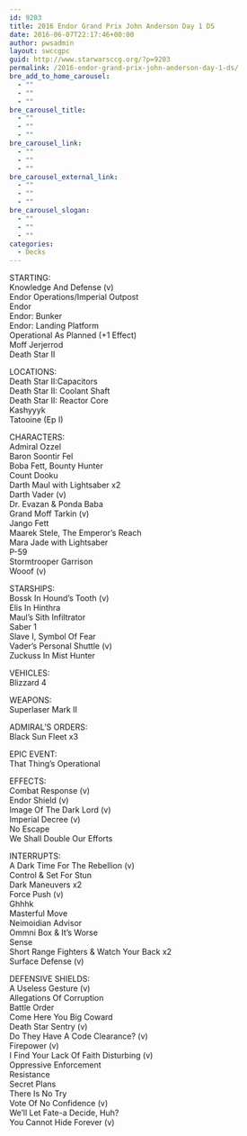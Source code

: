 ```yaml
---
id: 9203
title: 2016 Endor Grand Prix John Anderson Day 1 DS
date: 2016-06-07T22:17:46+00:00
author: pwsadmin
layout: swccgpc
guid: http://www.starwarsccg.org/?p=9203
permalink: /2016-endor-grand-prix-john-anderson-day-1-ds/
bre_add_to_home_carousel:
  - ""
  - ""
  - ""
bre_carousel_title:
  - ""
  - ""
  - ""
bre_carousel_link:
  - ""
  - ""
  - ""
bre_carousel_external_link:
  - ""
  - ""
  - ""
bre_carousel_slogan:
  - ""
  - ""
  - ""
categories:
  - Decks
---
```

STARTING:  
Knowledge And Defense (v)  
Endor Operations/Imperial Outpost  
Endor  
Endor: Bunker  
Endor: Landing Platform  
Operational As Planned (+1 Effect)  
Moff Jerjerrod  
Death Star II

LOCATIONS:  
Death Star II:Capacitors  
Death Star II: Coolant Shaft  
Death Star II: Reactor Core  
Kashyyyk  
Tatooine (Ep I)

CHARACTERS:  
Admiral Ozzel  
Baron Soontir Fel  
Boba Fett, Bounty Hunter  
Count Dooku  
Darth Maul with Lightsaber x2  
Darth Vader (v)  
Dr. Evazan & Ponda Baba  
Grand Moff Tarkin (v)  
Jango Fett  
Maarek Stele, The Emperor&#8217;s Reach  
Mara Jade with Lightsaber  
P-59  
Stormtrooper Garrison  
Wooof (v)

STARSHIPS:  
Bossk In Hound&#8217;s Tooth (v)  
Elis In Hinthra  
Maul&#8217;s Sith Infiltrator  
Saber 1  
Slave I, Symbol Of Fear  
Vader&#8217;s Personal Shuttle (v)  
Zuckuss In Mist Hunter

VEHICLES:  
Blizzard 4

WEAPONS:  
Superlaser Mark II

ADMIRAL&#8217;S ORDERS:  
Black Sun Fleet x3

EPIC EVENT:  
That Thing&#8217;s Operational

EFFECTS:  
Combat Response (v)  
Endor Shield (v)  
Image Of The Dark Lord (v)  
Imperial Decree (v)  
No Escape  
We Shall Double Our Efforts

INTERRUPTS:  
A Dark Time For The Rebellion (v)  
Control & Set For Stun  
Dark Maneuvers x2  
Force Push (v)  
Ghhhk  
Masterful Move  
Neimoidian Advisor  
Ommni Box & It&#8217;s Worse  
Sense  
Short Range Fighters & Watch Your Back x2  
Surface Defense (v)

DEFENSIVE SHIELDS:  
A Useless Gesture (v)  
Allegations Of Corruption  
Battle Order  
Come Here You Big Coward  
Death Star Sentry (v)  
Do They Have A Code Clearance? (v)  
Firepower (v)  
I Find Your Lack Of Faith Disturbing (v)  
Oppressive Enforcement  
Resistance  
Secret Plans  
There Is No Try  
Vote Of No Confidence (v)  
We&#8217;ll Let Fate-a Decide, Huh?  
You Cannot Hide Forever (v)